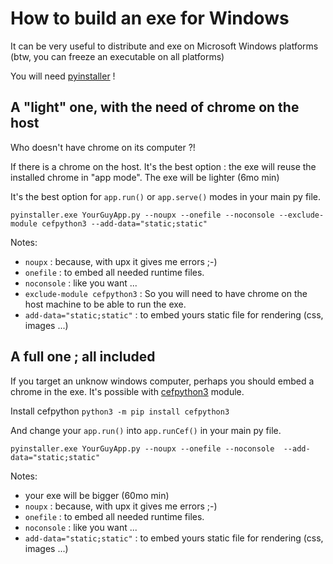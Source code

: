 # How to build an exe for Windows

It can be very useful to distribute and exe on Microsoft Windows platforms (btw, you can freeze an executable on all platforms)

You will need [pyinstaller](https://www.pyinstaller.org/) !

## A "light" one, with the need of chrome on the host

Who doesn't have chrome on its computer ?!

If there is a chrome on the host. It's the best option : the exe will reuse the installed chrome in "app mode". The exe will be lighter (6mo min)

It's the best option for `app.run()` or `app.serve()` modes in your main py file.

```
pyinstaller.exe YourGuyApp.py --noupx --onefile --noconsole --exclude-module cefpython3 --add-data="static;static"
```

Notes:

- `noupx` : because, with upx it gives me errors ;-)
- `onefile` : to embed all needed runtime files.
- `noconsole` : like you want ...
- `exclude-module cefpython3` : So you will need to have chrome on the host machine to be able to run the exe.
- `add-data="static;static"` : to embed yours static file for rendering (css, images ...)

## A full one ; all included

If you target an unknow windows computer, perhaps you should embed a chrome in the exe. It's possible with [cefpython3](https://pypi.org/project/cefpython3/) module.

Install cefpython
```python3 -m pip install cefpython3```

And change your `app.run()` into `app.runCef()` in your main py file.

```
pyinstaller.exe YourGuyApp.py --noupx --onefile --noconsole  --add-data="static;static"
```

Notes:

- your exe will be bigger (60mo min)
- `noupx` : because, with upx it gives me errors ;-)
- `onefile` : to embed all needed runtime files.
- `noconsole` : like you want ...
- `add-data="static;static"` : to embed yours static file for rendering (css, images ...)
